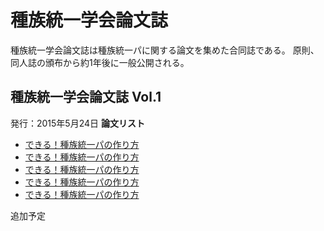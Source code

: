 ﻿# 種族統一学会論文誌
 種族統一学会論文誌は種族統一パに関する論文を集めた合同誌である。
 原則、同人誌の頒布から約1年後に一般公開される。
 
 ## 種族統一学会論文誌 Vol.1
発行：2015年5月24日
**論文リスト**
 - [できる！種族統一パの作り方](https://gist.github.com/uupaa/6061529)
 - [できる！種族統一パの作り方](https://gist.github.com/uupaa/6061529)
 - [できる！種族統一パの作り方](https://gist.github.com/uupaa/6061529)
 - [できる！種族統一パの作り方](https://gist.github.com/uupaa/6061529)
 - [できる！種族統一パの作り方](https://gist.github.com/uupaa/6061529)
 
 追加予定
